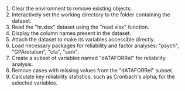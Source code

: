 1. Clear the environment to remove existing objects.
2. Interactively set the working directory to the folder containing the dataset.
3. Read the "hr.xlsx" dataset using the "read.xlsx" function.
4. Display the column names present in the dataset.
5. Attach the dataset to make its variables accessible directly.
6. Load necessary packages for reliability and factor analyses: "psych", "GPArotation", "cfa", "sem".
7. Create a subset of variables named "dATAFORRel" for reliability analysis.
8. Remove cases with missing values from the "dATAFORRel" subset.
9. Calculate key reliability statistics, such as Cronbach's alpha, for the selected variables.
